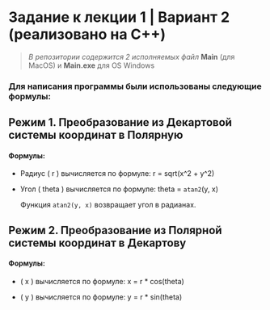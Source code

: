 # Задание к лекции 1 | Вариант 2 (реализовано на C++)

> _В репозитории содержится 2 исполняемых файл_ **Main** (для MacOS) и **Main.exe** для OS Windows

### Для написания программы были использованы следующие формулы:

## Режим 1. **Преобразование из Декартовой системы координат в Полярную**

#### Формулы:
- Радиус \( r \) вычисляется по формуле:
  r = sqrt(x^2 + y^2)

- Угол \( theta \) вычисляется по формуле:
  theta = `atan2`(y, x)

  Функция `atan2(y, x)` возвращает угол в радианах.

## Режим 2. **Преобразование из Полярной системы координат в Декартову**

#### Формулы:
- \( x \) вычисляется по формуле:
  x = r * cos(theta)

- \( y \) вычисляется по формуле:
  y = r * sin(theta)



